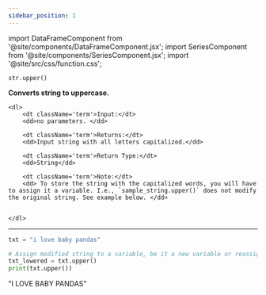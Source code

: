 ```yaml
---
sidebar_position: 1
---
```


import DataFrameComponent from '@site/components/DataFrameComponent.jsx';
import SeriesComponent from '@site/components/SeriesComponent.jsx';
import '@site/src/css/function.css';

<code>str.upper()</code>

<div className='base'>
    <p><strong>Converts string to uppercase.</strong></p>

    <dl>
        <dt className='term'>Input:</dt>
        <dd>no parameters. </dd>

        <dt className='term'>Returns:</dt>
        <dd>Input string with all letters capitalized.</dd>

        <dt className='term'>Return Type:</dt>
        <dd>String</dd>

        <dt className='term'>Note:</dt>
        <dd> To store the string with the capitalized words, you will have to assign it a variable. I.e., `sample_string.upper()` does not modify the original string. See example below. </dd>


    </dl>
</div>


---

```python
txt = "i love baby pandas"

# Assign modified string to a variable, be it a new variable or reassign to original txt. 
txt_lowered = txt.upper()
print(txt.upper()) 
```
"I LOVE BABY PANDAS"
